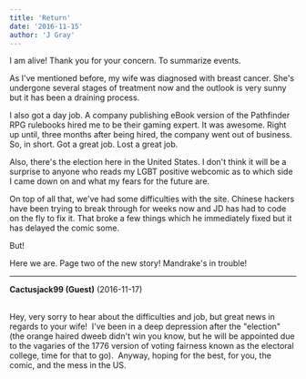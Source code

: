 ```yaml
---
title: 'Return'
date: '2016-11-15'
author: 'J Gray'
---
```


<p>I am alive! Thank you for your concern. To summarize events.</p><p>As I've mentioned before, my wife was diagnosed with breast cancer. She's undergone several stages of treatment now and the outlook is very sunny but it has been a draining process.</p><p>I also got a day job. A company publishing eBook version of the Pathfinder RPG rulebooks hired me to be their gaming expert. It was awesome. Right up until, three months after being hired, the company went out of business. So, in short. Got a great job. Lost a great job.</p><p>Also, there's the election here in the United States. I don't think it will be a surprise to anyone who reads my LGBT positive webcomic as to which side I came down on and what my fears for the future are.</p><p>On top of all that, we've had some difficulties with the site. Chinese hackers have been trying to break through for weeks now and JD has had to code on the fly to fix it. That broke a few things which he immediately fixed but it has delayed the comic some.</p><p>But!</p><p>Here we are. Page two of the new story! Mandrake's in trouble!</p>

---
**Cactusjack99 (Guest)** (2016-11-17)

<br> Hey, very sorry to hear about the difficulties and job, but great news in regards to your wife!&nbsp; I've been in a deep depression after the "election" (the orange haired dweeb didn't win you know, but he will be appointed due to the vagaries of the 1776 version of voting fairness known as the electoral college, time for that to go).&nbsp; Anyway, hoping for the best, for you, the comic, and the mess in the US.

